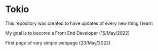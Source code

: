# Tokio

This repository was created to have 
updates of every new thing I learn

My goal is to become a Front End Developer
(15/May/2022)

First page of vary simple webpage
(23/May/2022)